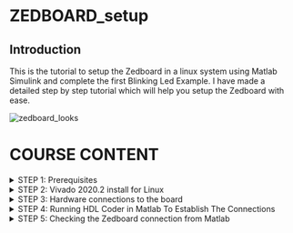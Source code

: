 # ZEDBOARD_setup


## Introduction

This is the tutorial to setup the Zedboard in a linux system using Matlab Simulink and complete the first Blinking Led Example. I have made a detailed step by step tutorial which will help you setup the Zedboard with ease.



![zedboard_looks](https://github.com/rohithgopakumar/ZEDBOARD_Hardware_Setup_Linux_Matlab/assets/131611312/a4414c36-60f6-47cc-82b0-c588d909b697)



# COURSE CONTENT

</details>
<details>
<summary>STEP 1: Prerequisites </summary>
<br>


Before using this code example, make sure you have the following prerequisites:

- Matlab version:R2022b
- OS:Ubuntu 20.04.3 LTS
- Simulink
- HDL Coder
- Embedded Coder
- HDL Coder Support Package for Xilinx Zynq Platform (currently used version-22.2.0)
- Fixed-Point Designer
- Signal Processing Toolbox
- MATLAB Coder
- Simulink Coder
- Xilinx Vivado 2020.2

![packages req](https://github.com/rohithgopakumar/ZEDBOARD_Hardware_Setup_Linux_Matlab/assets/131611312/52d3238f-d6bc-4abd-8744-1f2c57bf5433)

Ensure all the MATLAB packages are installed before proceeding with this example. In case you are new to matlab, use the images below as reference to download the packages:


![image](https://github.com/rohithgopakumar/ZEDBOARD_Hardware_Setup_Linux_Matlab/assets/131611312/29f7917c-8235-44a6-ac13-5b76c759fa49)

![image](https://github.com/rohithgopakumar/ZEDBOARD_Hardware_Setup_Linux_Matlab/assets/131611312/fa873711-845e-4e2c-b649-27fb1810cd35)

![image](https://github.com/rohithgopakumar/ZEDBOARD_Hardware_Setup_Linux_Matlab/assets/131611312/ac492b86-ffa7-4675-9672-cd137aeb0751)


Use the search bar in order to download the required packages.


</details>
<details>
<summary>STEP 2: Vivado 2020.2 install for Linux </summary>
<br>
This is a step-by-step tutorial on how to install Xilinx Vivado 2020.2 for the above example

1) Go to https://www.xilinx.com/support/download/index.html/content/xilinx/en/downloadNav/vivado-design-tools/archive.html
![image](https://github.com/rohithgopakumar/ZEDBOARD_Hardware_Setup_Linux_Matlab/assets/131611312/2fa462a8-2f94-4e24-9026-3b15f29bd265)

click on the 2020.2 version and download the following file

![image](https://github.com/rohithgopakumar/ZEDBOARD_Hardware_Setup_Linux_Matlab/assets/131611312/51fd1a65-acb4-4ca3-86df-8818e90e1e2e)

let the download finish [Note: this is a huge download ensure you have the required storage]


2)Once the download has finished, use the following commands in the linux terminal


i) This is to update the dependancies before starting
```bash
    sudo apt update
    sudo apt upgrade 
```

ii) This is to locate where the file has downloaded 
```bash
    cd Downloads/
    ls
```

iii)Locate the file named "Xilinx_Unified_2020.2_1118_1232.tar.gz" [Note: File name can be different but check for the keywords]

```bash
  tar -xvzf Xilinx_Unified_2020.2_1118_1232.tar.gz
```
If you are unable to do this command, find where the download has occured and extract manually

iv)After extraction, do this command

```bash
cd Xilinx_Unified_2020.2_1118_1232/
sudo ./xsetup
```
v)The setup of the rest of Vivado can be followed from this video so kindly do refer it.

https://youtu.be/1uJzjvgTQUk?si=_XHClMbm9bh_5uVM

Refer the video from 7:00 and follow accordingly.

By the end of the video you must have :
- Completed the install and downloads
- Aquired and setup the license
- Added vivado source to the bash
- Should be able to run vivado without any problems
- Only proceed if you have completed this step and are able to run it and if you face issues in setting up vivado,ensure the videos referred download the 2020.2 version and nothing else.



</details>
<details>
<summary>STEP 3: Hardware connections to the board </summary>
<br>
This image is a rough idea of how the connections have to look for a successfull connection.

Where 
    
- 1-->Ethernet port
- 2--> Power Supply
- 3--> USB-UART connection
- 4--> SD card

![image](https://github.com/rohithgopakumar/ZEDBOARD_Hardware_Setup_Linux_Matlab/assets/131611312/3808f0fd-be29-4bbb-ac35-dc19a63be8e6)


## Setting Up The IP Configuration To Connect To The Board

1)Go to network settings in your settings option:
  ![ntw1](https://github.com/rohithgopakumar/ZEDBOARD_Hardware_Setup_Linux_Matlab/assets/131611312/ba5850ae-961f-4d39-9406-9a94b1b7e47d)

2)Using the "+" on the top right create a new profile and add the following details
![ntw2](https://github.com/rohithgopakumar/ZEDBOARD_Hardware_Setup_Linux_Matlab/assets/131611312/afb9cffe-3958-4c95-b83e-a97dec75a639)
This is done to ensure that we can communicate to the zedboard without any problems
![ntw3](https://github.com/rohithgopakumar/ZEDBOARD_Hardware_Setup_Linux_Matlab/assets/131611312/1847e40e-d417-40f5-9d77-762c82a75b6f)

3)Confirm if we have connected and are able to communicate to the board 

Go to the terminal and type the following

```bash
ping 192.168.1.101

```
![b4a14735-2def-4497-b896-21b281577e10](https://github.com/rohithgopakumar/ZEDBOARD_Hardware_Setup_Linux_Matlab/assets/131611312/c2aee97e-cec5-44e0-88bd-a8bf21df6c72)

A successful connection shows the packets being recieved as shown above. Congrats you have successfuully connected the zedboard through ethernet.



</details>
<details>
<summary>STEP 4: Running HDL Coder in Matlab To Establish The Connections </summary>
<br>


## NOTE : Please Do ensure that all the Prerequisites have been installed properly including the support packages in matlab


## Using HDL Coder To Setup The Board


1)Open MATLAB and find the support package "HDL Coder Support Package for Xilinx Zynq Platform (my version-22.2.0)"

- Here you will see a gear icon to the right hand side, Click on that 

![image](https://github.com/rohithgopakumar/ZEDBOARD_Hardware_Setup_Linux_Matlab/assets/131611312/37ac01eb-89c2-4ef7-8f3e-efbe162e9bd7)



![image](https://github.com/rohithgopakumar/ZEDBOARD_Hardware_Setup_Linux_Matlab/assets/131611312/d32c001a-b0b9-40af-92af-3b98995b4b37)
- We will get a similar prompt and from the drop-down menu choose "Zedboard".





2)Configure Network Card on Host Computer

- We will get this and do not worry if it's not the same as above picture. As we have already established connection to the zedboard manually this step can be procedded by entering "next". 

- Do note that this might show a warning but it can be ignored and we can move to the next step.

![image](https://github.com/rohithgopakumar/ZEDBOARD_Hardware_Setup_Linux_Matlab/assets/131611312/6738143e-a563-4b55-84d7-f7dc15386bee)








3)Selecting the drive

- Insert the SD card from the zedboard into an SD-Card reader and select refresh.
- You will be able to see the card appear in the drop-down and then write the firmware onto the card. Proceed if it asks or provides a warning message of data being overwritten.

![image](https://github.com/rohithgopakumar/ZEDBOARD_Hardware_Setup_Linux_Matlab/assets/131611312/d9d8392b-9efb-4ce7-8cf7-a960d6ef150b)



![image](https://github.com/rohithgopakumar/ZEDBOARD_Hardware_Setup_Linux_Matlab/assets/131611312/436c9980-e4eb-4c0b-a6e4-23a7d3839376)


- After this step finishes, we can remove the card from the SD-Card reader and insert it back into the zedboard.




4)Verification/checking the connections


-After we insert the SD-Card back into the board, we can move to the final step. We will get a prompt to "Test Connection". Click on it and wait till we get the "Test successful" Message


![image](https://github.com/rohithgopakumar/ZEDBOARD_Hardware_Setup_Linux_Matlab/assets/131611312/85c5355f-d719-49d1-9cf6-20a44c4c6827)

Check if the highlighted message is shown and we get the green tick for "test connection"


Congradulation You have completed the setup for HDL Coder.




</details>
<details>
<summary>STEP 5: Checking the Zedboard connection from Matlab </summary>
<br>



1)Find the toolpath where you have downloaded Xilinx vivado 2020.2 (this basically means which folder/directory the tool is downloaded in). If you are new to linux do watch a video on how to locate the path of a file.

```bash
cd /tools/Xilinx/Vivado/2020.2/bin/vivado
```

For example if i follow the above command i can locate my vivado installation. It might not be the same for you so pay attention where the tool is downloaded.

Now go to MATLAB and type this command 
![image](https://github.com/rohithgopakumar/ZEDBOARD_Hardware_Setup_Linux_Matlab/assets/131611312/45d9701b-0246-494e-9e78-8baf74ae25dd)

This is to setup the toolpath.



2)After you get the successful output from the previous step, Type these two commands

![image](https://github.com/rohithgopakumar/ZEDBOARD_Hardware_Setup_Linux_Matlab/assets/131611312/1aa4f60b-f240-4111-9990-a5c52680406a)


You might get these Warnings but these are normal and due to the new version of matlab not supporting these commands. You can ignore them without any issues



